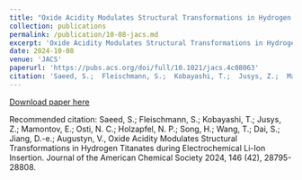 ```yaml
---
title: "Oxide Acidity Modulates Structural Transformations in Hydrogen Titanates during Electrochemical Li-Ion Insertion"
collection: publications
permalink: /publication/10-08-jacs.md
excerpt: 'Oxide Acidity Modulates Structural Transformations in Hydrogen Titanates during Electrochemical Li-Ion Insertion'
date: 2024-10-08
venue: 'JACS'
paperurl: 'https://pubs.acs.org/doi/full/10.1021/jacs.4c08063'
citation: 'Saeed, S.;  Fleischmann, S.;  Kobayashi, T.;  Jusys, Z.;  Mamontov, E.;  Osti, N. C.;  Holzapfel, N. P.;  Song, H.;  Wang, T.;  Dai, S.;  Jiang, D.-e.; Augustyn, V., Oxide Acidity Modulates Structural Transformations in Hydrogen Titanates during Electrochemical Li-Ion Insertion. Journal of the American Chemical Society 2024, 146 (42), 28795-28808.'
---
```



[Download paper here](/files/saeed-jacs.pdf)

Recommended citation: Saeed, S.;  Fleischmann, S.;  Kobayashi, T.;  Jusys, Z.;  Mamontov, E.;  Osti, N. C.;  Holzapfel, N. P.;  Song, H.;  Wang, T.;  Dai, S.;  Jiang, D.-e.; Augustyn, V., Oxide Acidity Modulates Structural Transformations in Hydrogen Titanates during Electrochemical Li-Ion Insertion. Journal of the American Chemical Society 2024, 146 (42), 28795-28808.
